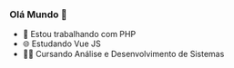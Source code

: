 ### Olá Mundo 👋

- :elephant: Estou trabalhando com PHP
- :globe_with_meridians: Estudando Vue JS
- :student: Cursando Análise e Desenvolvimento de Sistemas 
